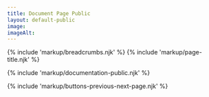 ```yaml
---
title: Document Page Public
layout: default-public
image: 
imageAlt: 
---
```


{% include 'markup/breadcrumbs.njk' %}
{% include 'markup/page-title.njk' %}

{% include 'markup/documentation-public.njk' %}

{% include 'markup/buttons-previous-next-page.njk' %}
